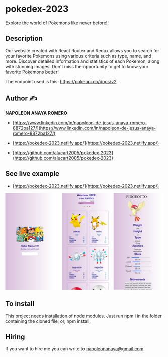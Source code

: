 # pokedex-2023
Explore the world of Pokemons like never before!! 

## Description

Our website created with React Router and Redux allows you to search for your favorite Pokemons using various criteria such as type, name, and more. Discover detailed information and statistics of each Pokemon, along with stunning images. Don't miss the opportunity to get to know your favorite Pokemons better! 

The endpoint used is this:
https://pokeapi.co/docs/v2.

## Author ✍

**NAPOLEON ANAYA ROMERO**

-	[https://www.linkedin.com/in/napoleon-de-jesus-anaya-romero-8872ba127/](https://www.linkedin.com/in/napoleon-de-jesus-anaya-romero-8872ba127/)

-	[https://pokedex-2023.netlify.app/](https://pokedex-2023.netlify.app/)

-	[https://github.com/alucart2005/pokedex-2023](https://github.com/alucart2005/pokedex-2023)

## See live example

- [https://pokedex-2023.netlify.app/](https://pokedex-2023.netlify.app/)
 
![..](https://raw.githubusercontent.com/alucart2005/pokedex-2023/Pokedex-Ver2/public/Capture-Pokedex.jpg)


## To install

This project needs installation of node modules. Just run npm i in the folder containing the cloned file, or, npm install.

## Hiring 
If you want to hire me you can write to napoleonanaya@gmail.com
